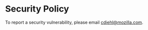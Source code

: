 <!-- @format -->

# Security Policy

To report a security vulnerability, please email [cdiehl@mozilla.com](mailto:cdiehl@mozilla.com).
